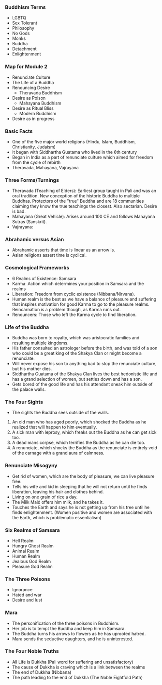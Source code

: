 ### Buddhism Terms
- LGBTQ
- Sex Tolerant
- Philosophy
- No Gods
- Monks
- Buddha
- Detachment
- Enlightenment
### Map for Module 2
- Renunciate Culture
- The Life of a Buddha
- Renouncing Desire
	- Theravada Buddhism
- Desire as Poison
	- Mahayana Buddhism
- Desire as Ritual Bliss
	- Modern Buddhism
- Desire as in progress
### Basic Facts
- One of the five major world religions (Hindu, Islam, Buddhism, Christianity, Judaism)
- It began with Siddhartha Guatama who lived in the 6th century
- Began in India as a part of renunciate culture which aimed for freedom from the cycle of rebirth
- Theravada, Mahayana, Vajrayana
### Three Forms/Turnings
- Theravada (Teaching of Elders): Earliest group taught in Pali and was an oral tradition. New conception of the historic Buddha to multiple Buddhas. Protectors of the "true" Buddha and are 18 communities claiming they know the true teachings the closest. Also sectarian. Desire is bad.
- Mahayana (Great Vehicle): Arises around 100 CE and follows Mahayana Sutras (Sanskrit). 
- Vajrayana:
### Abrahamic versus Asian
- Abrahamic asserts that time is linear as an arrow is.
- Asian religions assert time is cyclical.
### Cosmological Frameworks
- 6 Realms of Existence: Samsara
- Karma: Action which determines your position in Samsara and the realms
- Liberation: Freedom from cyclic existence (Nibbana/Nirvana).
- Human realm is the best as we have a balance of pleasure and suffering that inspires motivation for good Karma to go to the pleasure realms. Reincarnation is a problem though, as Karma runs out.
- Renouncers: Those who left the Karma cycle to find liberation.
### Life of the Buddha
- Buddha was born to royalty, which was aristocratic families and resulting multiple kingdoms.
- His father consulted an astrologer before the birth, and was told of a son who could be a great king of the Shakya Clan or might become a renunciate.
- Will never expose his son to anything bad to stop the renunciate culture, but his mother dies.
- Siddhartha Guatama of the Shakya Clan lives the best hedonistic life and has a grand selection of women, but settles down and has a son.
- Gets bored of the good life and has his attendant sneak him outside of the palace walls.
### The Four Sights
- The sights the Buddha sees outside of the walls.
1. An old man who has aged poorly, which shocked the Buddha as he realized that will happen to him eventually.
2. A sick man with leprosy, which freaks out the Buddha as he can get sick too.
3. A dead mans corpse, which terrifies the Buddha as he can die too.
4. A renunciate, which shocks the Buddha as the renunciate is entirely void of the carnage with a grand aura of calmness.
### Renunciate Misogyny
- Get rid of women, which are the body of pleasure, we can live pleasure free.
- Tells his wife and kid in sleeping that he will not return until he finds liberation, leaving his hair and clothes behind.
- Living on one grain of rice a day.
- The Milk Maid offers him milk, and he takes it.
- Touches the Earth and says he is not getting up from his tree until he finds enlightenment. (Women positive and women are associated with the Earth, which is problematic essentialism)
### Six Realms of Samsara
- Hell Realm
- Hungry Ghost Realm
- Animal Realm
- Human Realm
- Jealous God Realm
- Pleasure God Realm
### The Three Poisons
- Ignorance
- Hated and war
- Desire and lust
### Mara
- The personification of the three poisons in Buddhism. 
- Her job is to tempt the Buddha and keep him in Samsara. 
- The Buddha turns his arrows to flowers as he has uprooted hatred. 
- Mara sends the seductive daughters, and he is uninterested. 
### The Four Noble Truths
- All Life is Dukkha (Pali word for suffering and unsatisfactory)
- The cause of Dukkha is craving which is a link between the realms
- The end of Dukkha (Nibbana)
- The path leading to the end of Dukkha (The Noble Eightfold Path)
